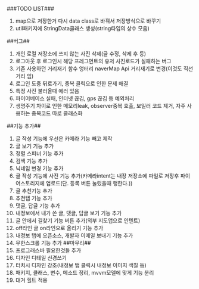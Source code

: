 
###TODO LIST###

1. map으로 저장한거 다시 data class로 바꿔서 저장방식으로 바꾸기
2. util패키지에 StringData클래스 생성(string타입의 상수 모음)

##버그##
1. 개인 로컬 저장소에 쓰지 않는 사진 삭제(글 수정, 삭제 후 등)
2. 로그아웃 후 로그인시 해당 프레그먼트의 유저 사진로드가 실패하는 버그
3. 기존 사용하던 거리재기 함수 엉터리 naverMap Api 거리재기로 변경(이것도 직선거리 임)
4. 로그인 도중 뒤로가기, 중복 클릭으로 인한 문제 해결
5. 특정 사진 불러올때 에러 있음
6. 파이어베이스 실패, 인터넷 끊김, gps 끊김 등 예외처리
7. 생명주기 차이로 인한 메모리leak, observer중복 호출, 보일러 코드 제거, 자주 사용하는 중복코드 따로 클래스화

##기능 추가##
1. 글 작성 기능에 우선은 카메라 기능 빼고 제작
2. 글 보기 기능 추가
3. 정렬 스피너 기능 추가
4. 검색 기능 추가
5. 닉네임 변경 기능 추가
6. 글 작성 기능에 사진 기능 추가(카메라intent는 내장 저장소에 파일로 저장후 파이어스토리지에 업로드(단. 등록 버튼 눌렀을때 행한다.))
7. 글 추천기능 추가
8. 추천탭 기능 추가
9. 댓글, 답글 기능 추가
10. 내정보에서 내가 쓴 글, 댓글, 답글 보기 기능 추가
11. 글 안에서 길찾기 기능 버튼 추가(외부 지도앱으로 인텐트)
12. off라인 글 on라인으로 올리기 기능 추가
13. 내정보 탭에 오픈소스, 개발자 이메일 보내기 기능 추가
14. 무한스크롤 기능 추가
    ##마무리##
15. 프로그래스바 필요한것들 추가
16. 디자인 디테일 신경쓰기
17. 터치시 디자인 강조(내정보 탭 클릭시 내정보 이미지 색칠 등)
18. 패키지, 클래스, 변수, 메소드 정리, mvvm모델에 맞게 기능 분리
19. 대거 힐트 적용